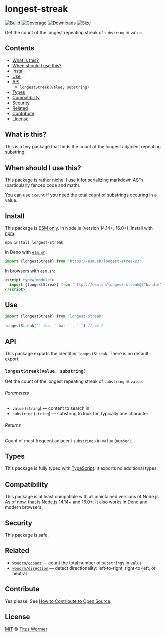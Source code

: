 # longest-streak

[![Build][build-badge]][build]
[![Coverage][coverage-badge]][coverage]
[![Downloads][downloads-badge]][downloads]
[![Size][size-badge]][size]

Get the count of the longest repeating streak of `substring` in `value`.

## Contents

*   [What is this?](readme.md##what-is-this)
*   [When should I use this?](readme.md##when-should-i-use-this)
*   [Install](readme.md##install)
*   [Use](readme.md##use)
*   [API](readme.md##api)
    *   [`longestStreak(value, substring)`](#longeststreakvalue-substring)
*   [Types](readme.md##types)
*   [Compatibility](readme.md##compatibility)
*   [Security](readme.md##security)
*   [Related](readme.md##related)
*   [Contribute](readme.md##contribute)
*   [License](readme.md##license)

## What is this?

This is a tiny package that finds the count of the longest adjacent repeating
substring.

## When should I use this?

This package is rather niche.
I use it for serializing markdown ASTs (particularly fenced code and math).

You can use [`ccount`][ccount] if you need the total count of substrings
occuring in a value.

## Install

This package is [ESM only][esm].
In Node.js (version 14.14+, 16.0+), install with [npm][]:

```sh
npm install longest-streak
```

In Deno with [`esm.sh`][esmsh]:

```js
import {longestStreak} from 'https://esm.sh/longest-streak@3'
```

In browsers with [`esm.sh`][esmsh]:

```html
<script type="module">
  import {longestStreak} from 'https://esm.sh/longest-streak@3?bundle'
</script>
```

## Use

```js
import {longestStreak} from 'longest-streak'

longestStreak('` foo `` bar `', '`') // => 2
```

## API

This package exports the identifier `longestStreak`.
There is no default export.

### `longestStreak(value, substring)`

Get the count of the longest repeating streak of `substring` in `value`.

###### Parameters

*   `value` (`string`) — content to search in
*   `substring` (`string`) — substring to look for, typically one character

###### Returns

Count of most frequent adjacent `substring`s in `value` (`number`).

## Types

This package is fully typed with [TypeScript][].
It exports no additional types.

## Compatibility

This package is at least compatible with all maintained versions of Node.js.
As of now, that is Node.js 14.14+ and 16.0+.
It also works in Deno and modern browsers.

## Security

This package is safe.

## Related

*   [`wooorm/ccount`](https://github.com/wooorm/ccount)
    — count the total number of `substring`s in `value`
*   [`wooorm/direction`](https://github.com/wooorm/direction)
    — detect directionality: left-to-right, right-to-left, or neutral

## Contribute

Yes please!
See [How to Contribute to Open Source][contribute].

## License

[MIT][license] © [Titus Wormer][author]

<!-- Definitions -->

[build-badge]: https://github.com/wooorm/longest-streak/workflows/main/badge.svg

[build]: https://github.com/wooorm/longest-streak/actions

[coverage-badge]: https://img.shields.io/codecov/c/github/wooorm/longest-streak.svg

[coverage]: https://codecov.io/github/wooorm/longest-streak

[downloads-badge]: https://img.shields.io/npm/dm/longest-streak.svg

[downloads]: https://www.npmjs.com/package/longest-streak

[size-badge]: https://img.shields.io/bundlephobia/minzip/longest-streak.svg

[size]: https://bundlephobia.com/result?p=longest-streak

[npm]: https://docs.npmjs.com/cli/install

[esmsh]: https://esm.sh

[license]: license

[author]: https://wooorm.com

[esm]: https://gist.github.com/sindresorhus/a39789f98801d908bbc7ff3ecc99d99c

[typescript]: https://www.typescriptlang.org

[contribute]: https://opensource.guide/how-to-contribute/

[ccount]: https://github.com/wooorm/ccount
